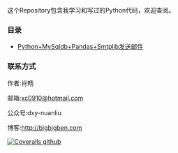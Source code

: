 这个Repository包含我学习和写过的Python代码，欢迎查阅。

### 目录
+ [Python+MySqldb+Pandas+Smtplib发送邮件](https://github.com/benbendemo/learning-python/blob/master/python-smtplib/README.md)

### 联系方式
作者:肖畅 

邮箱:xc0910@hotmail.com 

公众号:dxy-nuanliu 

博客:http://bigbigben.com 

[![Coveralls github](https://img.shields.io/coveralls/github/jekyll/jekyll.svg)]()

